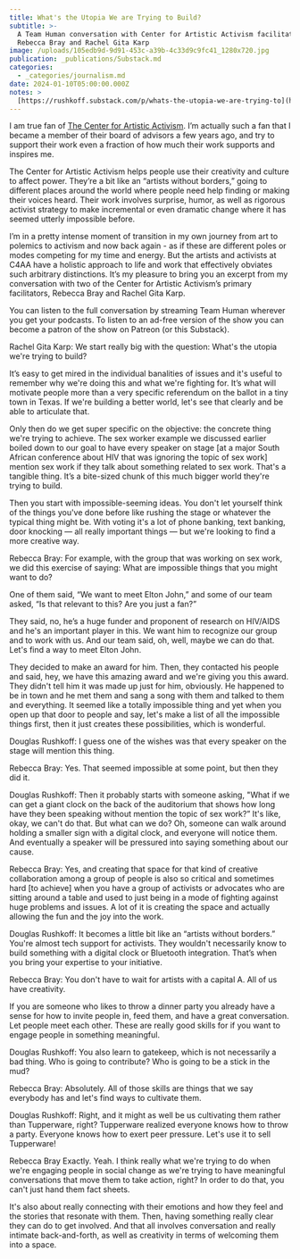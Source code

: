 ```yaml
---
title: What's the Utopia We are Trying to Build?
subtitle: >-
  A Team Human conversation with Center for Artistic Activism facilitators
  Rebecca Bray and Rachel Gita Karp
image: /uploads/105edb9d-9d91-453c-a39b-4c33d9c9fc41_1280x720.jpg
publication: _publications/Substack.md
categories:
  - _categories/journalism.md
date: 2024-01-10T05:00:00.000Z
notes: >
  [https://rushkoff.substack.com/p/whats-the-utopia-we-are-trying-to](https://rushkoff.substack.com/p/whats-the-utopia-we-are-trying-to)
---
```


I am true fan of [The Center for Artistic Activism](http://c4aa.org/). I’m actually such a fan that I became a member of their board of advisors a few years ago, and try to support their work even a fraction of how much their work supports and inspires me.

The Center for Artistic Activism helps people use their creativity and culture to affect power. They’re a bit like an “artists without borders,” going to different places around the world where people need help finding or making their voices heard. Their work involves surprise, humor, as well as rigorous activist strategy to make incremental or even dramatic change where it has seemed utterly impossible before.

I’m in a pretty intense moment of transition in my own journey from art to polemics to activism and now back again - as if these are different poles or modes competing for my time and energy. But the artists and activists at C4AA have a holistic approach to life and work that effectively obviates such arbitrary distinctions. It’s my pleasure to bring you an excerpt from my conversation with two of the Center for Artistic Activism’s primary facilitators, Rebecca Bray and Rachel Gita Karp.

You can listen to the full conversation by streaming Team Human wherever you get your podcasts. To listen to an ad-free version of the show you can become a patron of the show on Patreon (or this Substack).

Rachel Gita Karp:
We start really big with the question: What's the utopia we're trying to build?

It’s easy to get mired in the individual banalities of issues and it's useful to remember why we're doing this and what we're fighting for. It’s what will motivate people more than a very specific referendum on the ballot in a tiny town in Texas. If we're building a better world, let's see that clearly and be able to articulate that.

Only then do we get super specific on the objective: the concrete thing we're trying to achieve. The sex worker example we discussed earlier boiled down to our goal to have every speaker on stage \[at a major South African conference about HIV that was ignoring the topic of sex work] mention sex work if they talk about something related to sex work. That's a tangible thing. It’s a bite-sized chunk of this much bigger world they're trying to build.

Then you start with impossible-seeming ideas. You don't let yourself think of the things you've done before like rushing the stage or whatever the typical thing might be. With voting it's a lot of phone banking, text banking, door knocking — all really important things — but we're looking to find a more creative way. 

Rebecca Bray:
For example, with the group that was working on sex work, we did this exercise of saying: What are impossible things that you might want to do?

One of them said, “We want to meet Elton John,” and some of our team asked, “Is that relevant to this? Are you just a fan?”

They said, no, he’s a huge funder and proponent of research on HIV/AIDS and he's an important player in this. We want him to recognize our group and to work with us. And our team said, oh, well, maybe we can do that. Let's find a way to meet Elton John.

They decided to make an award for him. Then, they contacted his people and said, hey, we have this amazing award and we're giving you this award. They didn't tell him it was made up just for him, obviously. He happened to be in town and he met them and sang a song with them and talked to them and everything. It seemed like a totally impossible thing and yet when you open up that door to people and say, let's make a list of all the impossible things first, then it just creates these possibilities, which is wonderful.

Douglas Rushkoff:
I guess one of the wishes was that every speaker on the stage will mention this thing.

Rebecca Bray:
Yes. That seemed impossible at some point, but then they did it. 

Douglas Rushkoff:
Then it probably starts with someone asking, "What if we can get a giant clock on the back of the auditorium that shows how long have they been speaking without mention the topic of sex work?” It's like, okay, we can't do that. But what can we do? Oh, someone can walk around holding a smaller sign with a digital clock, and everyone will notice them. And eventually a speaker will be pressured into saying something about our cause.

Rebecca Bray:
Yes, and creating that space for that kind of creative collaboration among a group of people is also so critical and sometimes hard \[to achieve] when you have a group of activists or advocates who are sitting around a table and used to just being in a mode of fighting against huge problems and issues. A lot of it is creating the space and actually allowing the fun and the joy into the work.

Douglas Rushkoff:
It becomes a little bit like an “artists without borders.” You're almost tech support for activists. They wouldn't necessarily know to build something with a digital clock or Bluetooth integration. That’s when you bring your expertise to your initiative.

Rebecca Bray:
You don't have to wait for artists with a capital A. All of us have creativity.

If you are someone who likes to throw a dinner party you already have a sense for how to invite people in, feed them, and have a great conversation. Let people meet each other. These are really good skills for if you want to engage people in something meaningful.

Douglas Rushkoff:
You also learn to gatekeep, which is not necessarily a bad thing. Who is going to contribute? Who is going to be a stick in the mud?

Rebecca Bray:
Absolutely. All of those skills are things that we say everybody has and let's find ways to cultivate them. 

Douglas Rushkoff:
Right, and it might as well be us cultivating them rather than Tupperware, right? Tupperware realized everyone knows how to throw a party. Everyone knows how to exert peer pressure. Let's use it to sell Tupperware!

Rebecca Bray
Exactly. Yeah. I think really what we're trying to do when we're engaging people in social change as we're trying to have meaningful conversations that move them to take action, right? In order to do that, you can't just hand them fact sheets.

It's also about really connecting with their emotions and how they feel and the stories that resonate with them. Then, having something really clear they can do to get involved. And that all involves conversation and really intimate back-and-forth, as well as creativity in terms of welcoming them into a space.

